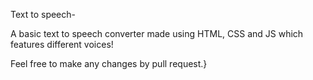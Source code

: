 Text to speech-

A basic text to speech converter made using HTML, CSS and JS which  features different voices!

Feel free to make any changes by pull request.}